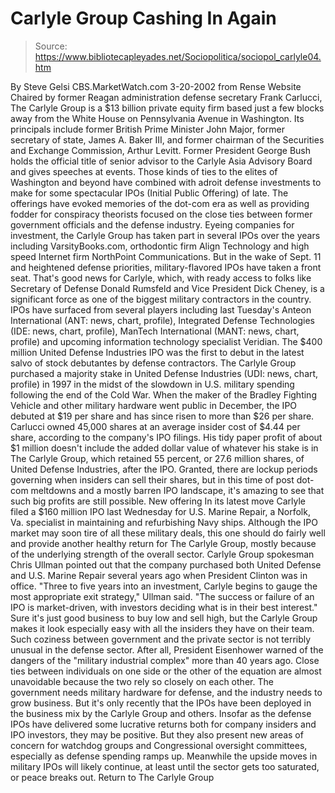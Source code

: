 # Carlyle Group Cashing In Again

> Source: https://www.bibliotecapleyades.net/Sociopolitica/sociopol_carlyle04.htm

By Steve Gelsi CBS.MarketWatch.com 3-20-2002 from Rense Website
Chaired by former Reagan administration defense secretary Frank Carlucci, The Carlyle Group is a $13 billion private equity firm based just a few blocks away from the White House on Pennsylvania Avenue in Washington. Its principals include former British Prime Minister John Major, former secretary of state, James A. Baker III, and former chairman of the Securities and Exchange Commission, Arthur Levitt. Former President George Bush holds the official title of senior advisor to the Carlyle Asia Advisory Board and gives speeches at events. Those kinds of ties to the elites of Washington and beyond have combined with adroit defense investments to make for some spectacular IPOs (Initial Public Offering) of late. The offerings have evoked memories of the dot-com era as well as providing fodder for conspiracy theorists focused on the close ties between former government officials and the defense industry. Eyeing companies for investment, the Carlyle Group has taken part in several IPOs over the years including VarsityBooks.com, orthodontic firm Align Technology and high speed Internet firm NorthPoint Communications. But in the wake of Sept. 11 and heightened defense priorities, military-flavored IPOs have taken a front seat. That's good news for Carlyle, which, with ready access to folks like Secretary of Defense Donald Rumsfeld and Vice President Dick Cheney, is a significant force as one of the biggest military contractors in the country. IPOs have surfaced from several players including last Tuesday's Anteon International (ANT: news, chart, profile), Integrated Defense Technologies (IDE: news, chart, profile), ManTech International (MANT: news, chart, profile) and upcoming information technology specialist Veridian. The $400 million United Defense Industries IPO was the first to debut in the latest salvo of stock debutantes by defense contractors. The Carlyle Group purchased a majority stake in United Defense Industries (UDI: news, chart, profile) in 1997 in the midst of the slowdown in U.S. military spending following the end of the Cold War. When the maker of the Bradley Fighting Vehicle and other military hardware went public in December, the IPO debuted at $19 per share and has since risen to more than $26 per share. Carlucci owned 45,000 shares at an average insider cost of $4.44 per share, according to the company's IPO filings. His tidy paper profit of about $1 million doesn't include the added dollar value of whatever his stake is in The Carlyle Group, which retained 55 percent, or 27.6 million shares, of United Defense Industries, after the IPO. Granted, there are lockup periods governing when insiders can sell their shares, but in this time of post dot-com meltdowns and a mostly barren IPO landscape, it's amazing to see that such big profits are still possible.
New offering In its latest move Carlyle filed a $160 million IPO last Wednesday for U.S. Marine Repair, a Norfolk, Va. specialist in maintaining and refurbishing Navy ships. Although the IPO market may soon tire of all these military deals, this one should do fairly well and provide another healthy return for The Carlyle Group, mostly because of the underlying strength of the overall sector. Carlyle Group spokesman Chris Ullman pointed out that the company purchased both United Defense and U.S. Marine Repair several years ago when President Clinton was in office.
"Three to five years into an investment, Carlyle begins to gauge the most appropriate exit strategy," Ullman said. "The success or failure of an IPO is market-driven, with investors deciding what is in their best interest."
Sure it's just good business to buy low and sell high, but the Carlyle Group makes it look especially easy with all the insiders they have on their team. Such coziness between government and the private sector is not terribly unusual in the defense sector. After all, President Eisenhower warned of the dangers of the "military industrial complex" more than 40 years ago. Close ties between individuals on one side or the other of the equation are almost unavoidable because the two rely so closely on each other. The government needs military hardware for defense, and the industry needs to grow business. But it's only recently that the IPOs have been deployed in the business mix by the Carlyle Group and others. Insofar as the defense IPOs have delivered some lucrative returns both for company insiders and IPO investors, they may be positive. But they also present new areas of concern for watchdog groups and Congressional oversight committees, especially as defense spending ramps up. Meanwhile the upside moves in military IPOs will likely continue, at least until the sector gets too saturated, or peace breaks out.
Return to The Carlyle Group
